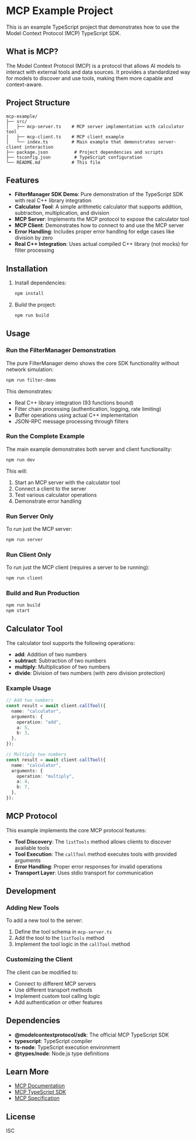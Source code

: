 # MCP Example Project

This is an example TypeScript project that demonstrates how to use the Model Context Protocol (MCP) TypeScript SDK.

## What is MCP?

The Model Context Protocol (MCP) is a protocol that allows AI models to interact with external tools and data sources. It provides a standardized way for models to discover and use tools, making them more capable and context-aware.

## Project Structure

```
mcp-example/
├── src/
│   ├── mcp-server.ts    # MCP server implementation with calculator tool
│   ├── mcp-client.ts    # MCP client example
│   └── index.ts         # Main example that demonstrates server-client interaction
├── package.json          # Project dependencies and scripts
├── tsconfig.json         # TypeScript configuration
└── README.md            # This file
```

## Features

- **FilterManager SDK Demo**: Pure demonstration of the TypeScript SDK with real C++ library integration
- **Calculator Tool**: A simple arithmetic calculator that supports addition, subtraction, multiplication, and division
- **MCP Server**: Implements the MCP protocol to expose the calculator tool
- **MCP Client**: Demonstrates how to connect to and use the MCP server
- **Error Handling**: Includes proper error handling for edge cases like division by zero
- **Real C++ Integration**: Uses actual compiled C++ library (not mocks) for filter processing

## Installation

1. Install dependencies:

   ```bash
   npm install
   ```

2. Build the project:
   ```bash
   npm run build
   ```

## Usage

### Run the FilterManager Demonstration

The pure FilterManager demo shows the core SDK functionality without network simulation:

```bash
npm run filter-demo
```

This demonstrates:
- Real C++ library integration (93 functions bound)
- Filter chain processing (authentication, logging, rate limiting)
- Buffer operations using actual C++ implementation
- JSON-RPC message processing through filters

### Run the Complete Example

The main example demonstrates both server and client functionality:

```bash
npm run dev
```

This will:

1. Start an MCP server with the calculator tool
2. Connect a client to the server
3. Test various calculator operations
4. Demonstrate error handling

### Run Server Only

To run just the MCP server:

```bash
npm run server
```

### Run Client Only

To run just the MCP client (requires a server to be running):

```bash
npm run client
```

### Build and Run Production

```bash
npm run build
npm start
```

## Calculator Tool

The calculator tool supports the following operations:

- **add**: Addition of two numbers
- **subtract**: Subtraction of two numbers
- **multiply**: Multiplication of two numbers
- **divide**: Division of two numbers (with zero division protection)

### Example Usage

```typescript
// Add two numbers
const result = await client.callTool({
  name: "calculator",
  arguments: {
    operation: "add",
    a: 5,
    b: 3,
  },
});

// Multiply two numbers
const result = await client.callTool({
  name: "calculator",
  arguments: {
    operation: "multiply",
    a: 4,
    b: 7,
  },
});
```

## MCP Protocol

This example implements the core MCP protocol features:

- **Tool Discovery**: The `listTools` method allows clients to discover available tools
- **Tool Execution**: The `callTool` method executes tools with provided arguments
- **Error Handling**: Proper error responses for invalid operations
- **Transport Layer**: Uses stdio transport for communication

## Development

### Adding New Tools

To add a new tool to the server:

1. Define the tool schema in `mcp-server.ts`
2. Add the tool to the `listTools` method
3. Implement the tool logic in the `callTool` method

### Customizing the Client

The client can be modified to:

- Connect to different MCP servers
- Use different transport methods
- Implement custom tool calling logic
- Add authentication or other features

## Dependencies

- **@modelcontextprotocol/sdk**: The official MCP TypeScript SDK
- **typescript**: TypeScript compiler
- **ts-node**: TypeScript execution environment
- **@types/node**: Node.js type definitions

## Learn More

- [MCP Documentation](https://modelcontextprotocol.io/)
- [MCP TypeScript SDK](https://github.com/modelcontextprotocol/typescript-sdk)
- [MCP Specification](https://spec.modelcontextprotocol.io/)

## License

ISC
